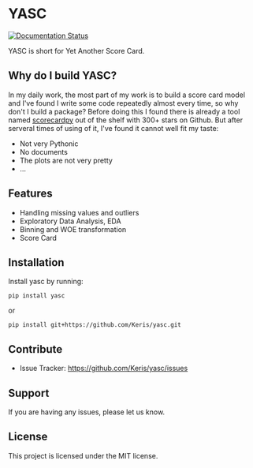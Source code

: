 YASC
====
[![Documentation Status](https://readthedocs.org/projects/yasc/badge/?version=latest)](https://yasc.readthedocs.io/en/latest/?badge=latest)

YASC is short for Yet Another Score Card.

Why do I build YASC?
-----------------

In my daily work, the most part of my work is to build a score card model and I've found I write some code repeatedly almost every time, so why don't I build a package? Before doing this I found there is already a tool named [scorecardpy](https://github.com/ShichenXie/scorecardpy) out of the shelf with 300+ stars on Github. But after serveral times of using of it, I've found it cannot well fit my taste:

- Not very Pythonic
- No documents
- The plots are not very pretty
- ...


Features
--------

- Handling missing values and outliers
- Exploratory Data Analysis, EDA
- Binning and WOE transformation
- Score Card

Installation
------------

Install yasc by running:

    pip install yasc

or

    pip install git+https://github.com/Keris/yasc.git

Contribute
----------

- Issue Tracker: https://github.com/Keris/yasc/issues

Support
-------

If you are having any issues, please let us know.

License
-------

This project is licensed under the MIT license.